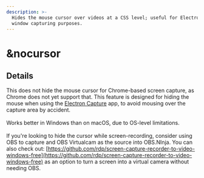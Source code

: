 ```yaml
---
description: >-
  Hides the mouse cursor over videos at a CSS level; useful for Electron Capture
  window capturing purposes.
---
```


# \&nocursor

## Details

This does not hide the mouse cursor for Chrome-based screen capture, as Chrome does not yet support that. This feature is designed for hiding the mouse when using the [Electron Capture](https://github.com/steveseguin/electroncapture) app, to avoid mousing over the capture area by accident.\
\
Works better in Windows than on macOS, due to OS-level limitations.\
\
If you're looking to hide the cursor while screen-recording, consider using OBS to capture and OBS Virtualcam as the source into OBS.NInja.  You can also check out: [https://github.com/rdp/screen-capture-recorder-to-video-windows-free](https://github.com/rdp/screen-capture-recorder-to-video-windows-free) as an option to turn a screen into a virtual camera without needing OBS.
